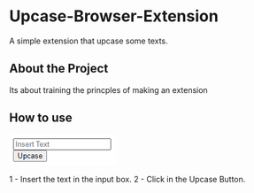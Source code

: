 # Upcase-Browser-Extension
A simple extension that upcase some texts.

## About the Project
Its about training the princples of making an extension

## How to use
![The Extension](./readme_content/extension.bmp)  

1 - Insert the text in the input box.
2 - Click in the Upcase Button.